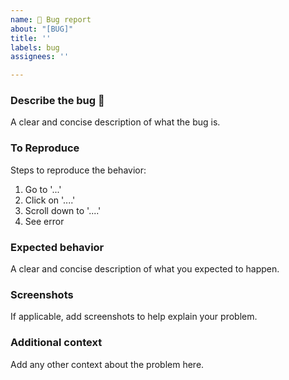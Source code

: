 ```yaml
---
name: 🐛 Bug report
about: "[BUG]"
title: ''
labels: bug
assignees: ''

---
```


### Describe the bug 🐛
A clear and concise description of what the bug is.

### To Reproduce
Steps to reproduce the behavior:
1. Go to '...'
2. Click on '....'
3. Scroll down to '....'
4. See error

### Expected behavior
A clear and concise description of what you expected to happen.

### Screenshots
If applicable, add screenshots to help explain your problem.

### Additional context
Add any other context about the problem here.
